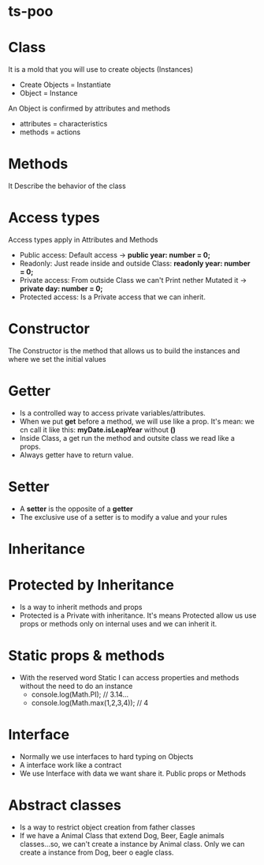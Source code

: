 # ts-poo

# Class

It is a mold that you will use to create objects (Instances)

- Create Objects = Instantiate
- Object = Instance

An Object is confirmed by attributes and methods

- attributes = characteristics
- methods = actions

# Methods

It Describe the behavior of the class

# Access types

Access types apply in Attributes and Methods

- Public access: Default access -> **public year: number = 0;**
- Readonly: Just reade inside and outside Class: **readonly year: number = 0;**
- Private access: From outside Class we can't Print nether Mutated it -> **private day: number = 0;**
- Protected access: Is a Private access that we can inherit.

# Constructor

The Constructor is the method that allows us to build the instances and where we set the initial values

# Getter

- Is a controlled way to access private variables/attributes.
- When we put **get** before a method, we will use like a prop. It's mean: we cn call it like this: **myDate.isLeapYear** without **()**
- Inside Class, a get run the method and outsite class we read like a props.
- Always getter have to return value.

# Setter

- A **setter** is the opposite of a **getter**
- The exclusive use of a setter is to modify a value and your rules

# Inheritance

# Protected by Inheritance

- Is a way to inherit methods and props
- Protected is a Private with inheritance. It's means Protected allow us use props or methods only on internal uses and we can inherit it.

# Static props & methods

- With the reserved word Static I can access properties and methods without the need to do an instance
  - console.log(Math.PI); // 3.14...
  - console.log(Math.max(1,2,3,4)); // 4

# Interface

- Normally we use interfaces to hard typing on Objects
- A interface work like a contract
- We use Interface with data we want share it. Public props or Methods

# Abstract classes

- Is a way to restrict object creation from father classes
- If we have a Animal Class that extend Dog, Beer, Eagle animals classes...so, we can't create a instance by Animal class. Only we can create a instance from Dog, beer o eagle class.
